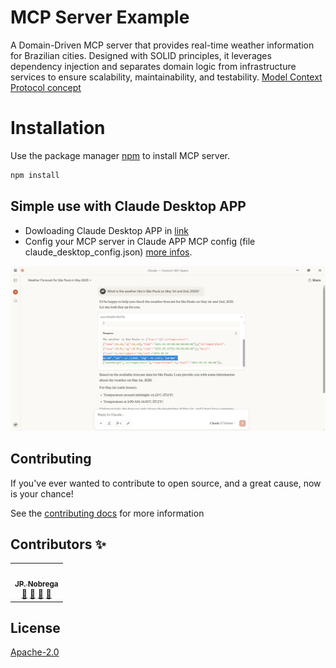 # MCP Server Example

A Domain-Driven MCP server that provides real-time weather information for Brazilian cities. Designed with SOLID principles, it leverages dependency injection and separates domain logic from infrastructure services to ensure scalability, maintainability, and testability.
[Model Context Protocol concept](https://docs.mcp.so/)

# Installation

Use the package manager [npm](https://www.npmjs.com/) to install MCP server.

```bash
npm install
```

## Simple use with Claude Desktop APP

- Dowloading Claude Desktop APP in [link](https://claude.ai/download)
- Config your MCP server in Claude APP MCP config (file claude_desktop_config.json) [more infos](https://modelcontextprotocol.io/quickstart/user).

![alt text](image.png)

## Contributing

If you've ever wanted to contribute to open source, and a great cause, now is your chance!

See the [contributing docs](CONTRIBUTING.md) for more information

## Contributors ✨

<!-- ALL-CONTRIBUTORS-LIST:START - Do not remove or modify this section -->
<!-- prettier-ignore-start -->
<!-- markdownlint-disable -->

<table>
  <tr>
    <td align="center"><a href="https://github.com/dev-jpnobrega"><img src="https://avatars1.githubusercontent.com/u/28389807?s=400&u=2c152fc946efc96badce0cfc743ebcb2585b4b3f&v=4" width="100px;" alt=""/><br /><sub><b>JP. Nobrega</b></sub></a><br /><a href="https://github.com/dev-jpnobrega/api-rest/issues" title="Answering Questions">💬</a> <a href="https://github.com/dev-jpnobrega/api-rest/master#how-do-i-use" title="Documentation">📖</a> <a href="https://github.com/dev-jpnobrega/api-rest/pulls" title="Reviewed Pull Requests">👀</a> <a href="#talk-kentcdodds" title="Talks">📢</a></td>
  </tr>
</table>

<!-- markdownlint-enable -->
<!-- prettier-ignore-end -->

<!-- ALL-CONTRIBUTORS-LIST:END -->

## License

[Apache-2.0](LICENSE)
